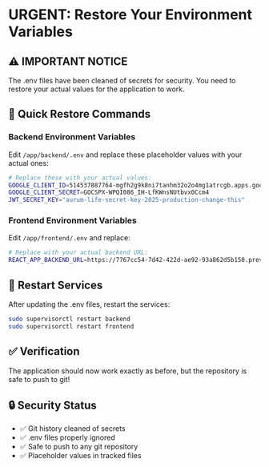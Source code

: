 # URGENT: Restore Your Environment Variables

## ⚠️ IMPORTANT NOTICE
The .env files have been cleaned of secrets for security. You need to restore your actual values for the application to work.

## 🔧 Quick Restore Commands

### Backend Environment Variables
Edit `/app/backend/.env` and replace these placeholder values with your actual ones:

```bash
# Replace these with your actual values:
GOOGLE_CLIENT_ID=514537887764-mgfh2g9k8ni7tanhm32o2o4mg1atrcgb.apps.googleusercontent.com
GOOGLE_CLIENT_SECRET=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
JWT_SECRET_KEY="aurum-life-secret-key-2025-production-change-this"
```

### Frontend Environment Variables  
Edit `/app/frontend/.env` and replace:

```bash
# Replace with your actual backend URL:
REACT_APP_BACKEND_URL=https://7767cc54-7d42-422d-ae92-93a862d5b150.preview.emergentagent.com
```

## 🚀 Restart Services

After updating the .env files, restart the services:

```bash
sudo supervisorctl restart backend
sudo supervisorctl restart frontend
```

## ✅ Verification

The application should now work exactly as before, but the repository is safe to push to git!

## 🔒 Security Status
- ✅ Git history cleaned of secrets
- ✅ .env files properly ignored
- ✅ Safe to push to any git repository
- ✅ Placeholder values in tracked files